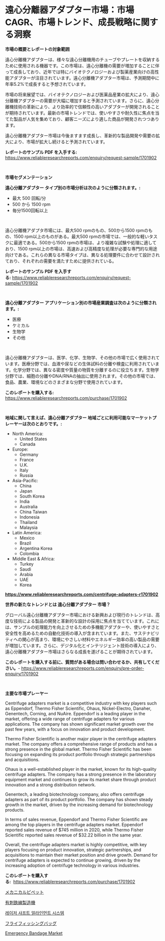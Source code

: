 <p><h1>遠心分離器アダプター市場：市場CAGR、市場トレンド、成長戦略に関する洞察</h1></p><p><strong>市場の概要とレポートの対象範囲</strong></p>
<p><p>遠心分離機アダプターは、様々な遠心分離機用のチューブやプレートを収納するために使用される機器です。この市場は、遠心分離機の需要が増加することに伴って成長しており、近年では特にバイオテクノロジーおよび製薬産業向けの高性能アダプターが注目されています。遠心分離機アダプター市場は、予測期間中に年率5.2%で成長すると予想されています。</p><p>市場の将来展望では、バイオテクノロジーおよび医薬品産業の拡大により、遠心分離機アダプターの需要が大幅に増加すると予測されています。さらに、遠心分離機技術の革新により、より効率的で信頼性の高いアダプターが開発されることが期待されています。最新の市場トレンドでは、使いやすさや耐久性に焦点を当てた製品が人気を集めており、顧客ニーズにより適した商品が開発されつつあります。</p><p>遠心分離機アダプター市場は今後ますます成長し、革新的な製品開発や需要の拡大により、市場が拡大し続けると予測されています。</p></p>
<p><strong>レポートのサンプル PDF を入手する:</strong> <a href="https://www.reliableresearchreports.com/enquiry/request-sample/1701902">https://www.reliableresearchreports.com/enquiry/request-sample/1701902</a></p>
<p>&nbsp;</p>
<p><strong>市場セグメンテーション</strong></p>
<p><strong>遠心分離アダプター タイプ別の市場分析は次のように分類されます。:</strong></p>
<p><ul><li>最大 500 回転/分</li><li>500 から 1500 rpm</li><li>毎分1500回転以上</li></ul></p>
<p>&nbsp;</p>
<p><p>遠心分離機アダプタ市場には、最大500 rpmのもの、500から1500 rpmのもの、1500 rpm以上のものがある。最大500 rpmの市場では、一般的な軽いタスクに最適である。500から1500 rpmの市場は、より複雑な試験や処理に適しており、1500 rpm以上の市場は、高速および高精度な処理が必要な専門的な用途向けである。これらの異なる市場タイプは、異なる処理要件に合わせて設計されており、それぞれの需要を満たすために提供されている。</p></p>
<p><strong>レポートのサンプル PDF を入手する:</strong>&nbsp;<a href="https://www.reliableresearchreports.com/enquiry/request-sample/1701902">https://www.reliableresearchreports.com/enquiry/request-sample/1701902</a></p>
<p>&nbsp;</p>
<p><strong> 遠心分離アダプター アプリケーション別の市場産業調査は次のように分類されます。:</strong></p>
<p><ul><li>医療</li><li>ケミカル</li><li>生物学</li><li>その他</li></ul></p>
<p>&nbsp;</p>
<p><p>遠心分離機アダプターは、医学、化学、生物学、その他の市場で広く使用されています。医療分野では、血液や尿などの生体試料の分離や検査に利用されています。化学分野では、異なる密度や質量の物質を分離するのに役立ちます。生物学分野では、細胞の分離やDNA/RNAの抽出に使用されます。その他の市場では、食品、農業、環境などのさまざまな分野で使用されています。</p></p>
<p><strong>このレポートを購入する:</strong>&nbsp; <a href="https://www.reliableresearchreports.com/purchase/1701902">https://www.reliableresearchreports.com/purchase/1701902</a></p>
<p>&nbsp;</p>
<p><strong>地域に関して言えば、遠心分離アダプター 地域ごとに利用可能なマーケットプレーヤーは次のとおりです。:</strong></p>
<p><ul>
    <li>
        North America:
        <ul>
            <li>United States</li>
            <li>Canada</li>
        </ul>
    </li>
    <li>
        Europe:
        <ul>
            <li>Germany</li>
            <li>France</li>
            <li>U.K.</li>
            <li>Italy</li>
            <li>Russia</li>
        </ul>
    </li>
    <li>
        Asia-Pacific:
        <ul>
            <li>China</li>
            <li>Japan</li>
            <li>South Korea</li>
            <li>India</li>
            <li>Australia</li>
            <li>China Taiwan</li>
            <li>Indonesia</li>
            <li>Thailand</li>
            <li>Malaysia</li>
        </ul>
    </li>
    <li>
        Latin America:
        <ul>
            <li>Mexico</li>
            <li>Brazil</li>
            <li>Argentina Korea</li>
            <li>Colombia</li>
        </ul>
    </li>
    <li>
        Middle East & Africa:
        <ul>
            <li>Turkey</li>
            <li>Saudi</li>
            <li>Arabia</li>
            <li>UAE</li>
            <li>Korea</li>
        </ul>
    </li>
    </ul></p>
<p><strong><a href="https://www.reliableresearchreports.com/centrifuge-adapters-r1701902">https://www.reliableresearchreports.com/centrifuge-adapters-r1701902</a></strong>&nbsp;</p>
<p><strong>世界の新たなトレンドとは 遠心分離アダプター 市場？</strong></p>
<p><p>グローバル遠心分離機アダプター市場における新興および現行のトレンドは、高度な技術による製品の開発と革新的な設計の採用に焦点を当てています。これには、サンプルの処理能力を向上させるための多機能アダプターや、使いやすさと安全性を高めるための自動化技術の導入が含まれています。また、サステナビリティへの関心が高まり、環境にやさしい材料やエネルギー効率の高い製品の需要が増加しています。さらに、デジタル化とインテリジェント技術の導入により、遠心分離機アダプター市場はさらなる成長を遂げることが期待されています。</p></p>
<p><strong>このレポートを購入する前に、質問がある場合は問い合わせるか、共有してください。</strong>- <a href="https://www.reliableresearchreports.com/enquiry/pre-order-enquiry/1701902">https://www.reliableresearchreports.com/enquiry/pre-order-enquiry/1701902</a></p>
<p>&nbsp;</p>
<p><strong>主要な市場プレーヤー</strong></p>
<p><p>Centrifuge adapters market is a competitive industry with key players such as Eppendorf, Thermo Fisher Scientific, Ohaus, Nickel-Electro, Danaher, Genentech, Corning, and NuAire. Eppendorf is a leading player in the market, offering a wide range of centrifuge adapters for various applications. The company has shown significant market growth over the past few years, with a focus on innovation and product development.</p><p>Thermo Fisher Scientific is another major player in the centrifuge adapters market. The company offers a comprehensive range of products and has a strong presence in the global market. Thermo Fisher Scientific has been focusing on expanding its product portfolio through strategic partnerships and acquisitions.</p><p>Ohaus is a well-established player in the market, known for its high-quality centrifuge adapters. The company has a strong presence in the laboratory equipment market and continues to grow its market share through product innovation and a strong distribution network.</p><p>Genentech, a leading biotechnology company, also offers centrifuge adapters as part of its product portfolio. The company has shown steady growth in the market, driven by the increasing demand for biotechnology products.</p><p>In terms of sales revenue, Eppendorf and Thermo Fisher Scientific are among the top players in the centrifuge adapters market. Eppendorf reported sales revenue of $745 million in 2020, while Thermo Fisher Scientific reported sales revenue of $32.22 billion in the same year.</p><p>Overall, the centrifuge adapters market is highly competitive, with key players focusing on product innovation, strategic partnerships, and acquisitions to maintain their market position and drive growth. Demand for centrifuge adapters is expected to continue growing, driven by the increasing adoption of centrifuge technology in various industries.</p></p>
<p><strong>このレポートを購入する:</strong>&nbsp;&nbsp;<a href="https://www.reliableresearchreports.com/purchase/1701902">https://www.reliableresearchreports.com/purchase/1701902</a></p>
<p><p><a href="https://github.com/JacksonWiza1924/Market-Research-Report-List-1/blob/main/680332133954.md">メカニカルピペット</a></p><p><a href="https://medium.com/@rylanaufman56456/%E3%83%90%E3%83%BC%E3%83%99%E3%83%83%E3%83%89%E3%83%AF%E3%82%A4%E3%83%A4%E3%83%BC%E8%A3%BD%E9%80%A0%E6%A9%9F%E3%81%AE%E5%B8%82%E5%A0%B4%E3%82%B7%E3%82%A7%E3%82%A2%E3%81%AE%E9%80%B2%E5%8C%96%E3%81%A8%E5%B8%82%E5%A0%B4%E6%88%90%E9%95%B7%E3%83%88%E3%83%AC%E3%83%B3%E3%83%89-2024%E5%B9%B4-2031%E5%B9%B4-07d43e2f0c95">有刺鉄線製造機</a></p><p><a href="https://medium.com/@ieremiapadurariu20221/%EB%A0%88%EC%9D%B4%EC%A0%80-%EC%B6%95-%EC%A0%95%EB%A0%AC-%EC%8B%9C%EC%8A%A4%ED%85%9C-%EC%8B%9C%EC%9E%A5-%EC%8B%9C%EC%9E%A5-cagr-%EC%8B%9C%EC%9E%A5-%ED%8A%B8%EB%A0%8C%EB%93%9C-%EB%B0%8F-%EC%84%B1%EC%9E%A5-%EC%A0%84%EB%9E%B5%EC%97%90-%EB%8C%80%ED%95%9C-%ED%86%B5%EC%B0%B0%EB%A0%A5-db833f000f9f">레이저 샤프트 얼라인먼트 시스템</a></p><p><a href="https://medium.com/@coraltrout1923/%E3%83%95%E3%83%A9%E3%82%A4%E3%83%95%E3%82%A3%E3%83%83%E3%82%B7%E3%83%B3%E3%82%B0%E3%83%90%E3%83%83%E3%82%B0%E5%B8%82%E5%A0%B4-%E5%B8%82%E5%A0%B4cagr-%E5%B8%82%E5%A0%B4%E3%83%88%E3%83%AC%E3%83%B3%E3%83%89-%E6%88%90%E9%95%B7%E6%88%A6%E7%95%A5%E3%81%AB%E9%96%A2%E3%81%99%E3%82%8B%E3%82%A4%E3%83%B3%E3%82%B5%E3%82%A4%E3%83%88-ffeb40b65845">フライフィッシングバッグ</a></p><p><a href="https://github.com/Sherrillcrooksxa8i18ucf2m/Market-Research-Report-List-2/blob/main/emergency-bandage-market.md">Emergency Bandage Market</a></p></p>